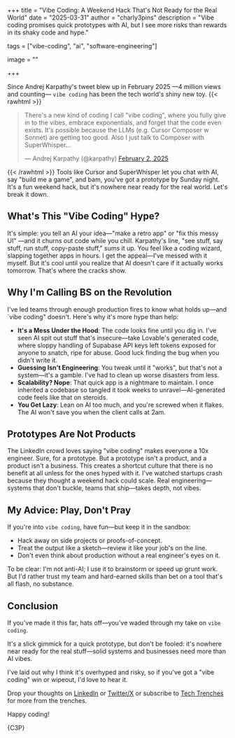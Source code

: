 +++
title = "Vibe Coding: A Weekend Hack That's Not Ready for the Real World"
date = "2025-03-31"
author = "charly3pins"
description = "Vibe coding promises quick prototypes with AI, but I see more risks than rewards in its shaky code and hype."

tags = ["vibe-coding", "ai", "software-engineering"]

image = ""

+++

Since Andrej Karpathy's tweet blew up in February 2025 —4 million views and counting— `vibe coding` has been the tech world's shiny new toy.
{{< rawhtml >}}

<blockquote class="twitter-tweet"><p lang="en" dir="ltr">There&#39;s a new kind of coding I call &quot;vibe coding&quot;, where you fully give in to the vibes, embrace exponentials, and forget that the code even exists. It&#39;s possible because the LLMs (e.g. Cursor Composer w Sonnet) are getting too good. Also I just talk to Composer with SuperWhisper…</p>&mdash; Andrej Karpathy (@karpathy) <a href="https://twitter.com/karpathy/status/1886192184808149383?ref_src=twsrc%5Etfw">February 2, 2025</a></blockquote> <script async src="https://platform.twitter.com/widgets.js" charset="utf-8"></script>
{{< /rawhtml >}}
Tools like Cursor and SuperWhisper let you chat with AI, say "build me a game", and bam, you've got a prototype by Sunday night. 
It's a fun weekend hack, but it's nowhere near ready for the real world. Let's break it down.

## What's This "Vibe Coding" Hype?

It's simple: you tell an AI your idea—"make a retro app" or "fix this messy UI" —and it churns out code while you chill.
Karpathy's line, "see stuff, say stuff, run stuff, copy-paste stuff," sums it up. You feel like a coding wizard, slapping together apps in hours.
I get the appeal—I've messed with it myself.
But it's cool until you realize that AI doesn't care if it actually works tomorrow.
That's where the cracks show.

## Why I'm Calling BS on the Revolution

I've led teams through enough production fires to know what holds up—and `vibe coding" doesn't. Here's why it's more hype than help:

- **It's a Mess Under the Hood**: The code looks fine until you dig in.
  I've seen AI spit out stuff that's insecure—take Lovable's generated code, where sloppy handling of Supabase API keys left tokens exposed for anyone to snatch, ripe for abuse.
  Good luck finding the bug when you didn't write it.
- **Guessing Isn't Engineering**: You tweak until it "works", but that's not a system—it's a gamble. I've had to clean up worse disasters from less.
- **Scalability? Nope**: That quick app is a nightmare to maintain. I once inherited a codebase so tangled it took weeks to unravel—AI-generated code feels like that on steroids.
- **You Get Lazy**: Lean on AI too much, and you're screwed when it flakes. The AI won't save you when the client calls at 2am.

## Prototypes Are Not Products

The LinkedIn crowd loves saying "vibe coding" makes everyone a 10x engineer.
Sure, for a prototype.
But a prototype isn't a product, and a product isn't a business.
This creates a shortcut culture that there is no benefit at all unless for the ones hyped with it.
I've watched startups crash because they thought a weekend hack could scale.
Real engineering—systems that don't buckle, teams that ship—takes depth, not vibes.

## My Advice: Play, Don't Pray

If you're into `vibe coding`, have fun—but keep it in the sandbox:

- Hack away on side projects or proofs-of-concept.
- Treat the output like a sketch—review it like your job's on the line.
- Don't even think about production without a real engineer's eyes on it.

To be clear: I'm not anti-AI; I use it to brainstorm or speed up grunt work.
But I'd rather trust my team and hard-earned skills than bet on a tool that's all flash, no substance.

## Conclusion

If you've made it this far, hats off—you've waded through my take on `vibe coding`.

It's a slick gimmick for a quick prototype, but don't be fooled: it's nowhere near ready for the real stuff—solid systems and businesses need more than AI vibes.

I've laid out why I think it's overhyped and risky, so if you've got a "vibe coding" win or wipeout, I'd love to hear it.

Drop your thoughts on [LinkedIn](https://www.linkedin.com/in/carlesfuste/) or [Twitter/X](https://x.com/charly3pins) or subscribe to [Tech Trenches](https://techtrenches.substack.com/) for more from the trenches.

Happy coding!

{C3P}
